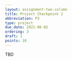 ```yaml
---
layout: assignment-two-column
title: Project Checkpoint 2
abbreviation: P3
type: project
due_date: 2021-06-02
ordering: 3
draft: 1
points: 10
---
```

TBD